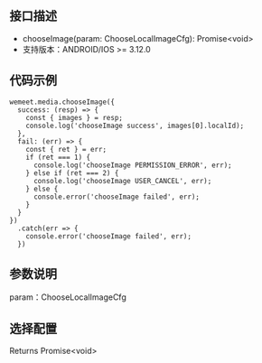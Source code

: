 ## 接口描述
- chooseImage(param: ChooseLocalImageCfg): Promise&lt;void&gt;
- 支持版本：ANDROID/IOS >= 3.12.0

## 代码示例
```
wemeet.media.chooseImage({
  success: (resp) => {
    const { images } = resp;
    console.log('chooseImage success', images[0].localId);
  },
  fail: (err) => {
    const { ret } = err;
    if (ret === 1) {
      console.log('chooseImage PERMISSION_ERROR', err);
    } else if (ret === 2) {
      console.log('chooseImage USER_CANCEL', err);
    } else {
      console.error('chooseImage failed', err);
    }
  }
})
  .catch(err => {
    console.error('chooseImage failed', err);
  })

```

## 参数说明
param：ChooseLocalImageCfg

## 选择配置
Returns Promise&lt;void&gt;
